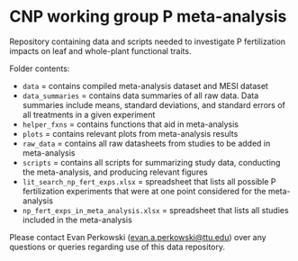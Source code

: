 # CNP working group P meta-analysis

Repository containing data and scripts needed to investigate P fertilization impacts on leaf and whole-plant functional traits. 

Folder contents:
 - `data`                                  = contains compiled meta-analysis dataset and MESI dataset
 - `data_summaries`                        = contains data summaries of all raw data. Data summaries include means, standard deviations, and standard errors of all treatments in a given experiment
 - `helper_fxns`                           = contains functions that aid in meta-analysis
 - `plots`                                 = contains relevant plots from meta-analysis results
 - `raw_data`                              = contains all raw datasheets from studies to be added in meta-analysis
 - `scripts`                               = contains all scripts for summarizing study data, conducting the meta-analysis, and producing relevant figures
 - `lit_search_np_fert_exps.xlsx`          = spreadsheet that lists all possible P fertilization experiments that were at one point considered for the meta-analysis
 - `np_fert_exps_in_meta_analysis.xlsx`    = spreadsheet that lists all studies included in the meta-analysis

Please contact Evan Perkowski ([evan.a.perkowski@ttu.edu](mailto:evan.a.perkowski@ttu.edu)) over any questions or queries regarding use of this data repository.
